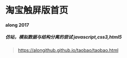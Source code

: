 # 淘宝触屏版首页
#### along 2017
##### 仿站，模拟数据与结构分离的尝试 javascript,css3,html5
>https://alongithub.github.io/taobao/taobao.html
